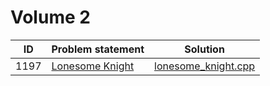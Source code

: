 # Volume 2

|  ID  |                       Problem statement                              |                   Solution                   |
|:----:|:---------------------------------------------------------------------|:--------------------------------------------:|
| 1197 | [Lonesome Knight](http://acm.timus.ru/problem.aspx?space=1&num=1197) | [lonesome_knight.cpp](./lonesome_knight.cpp) |

